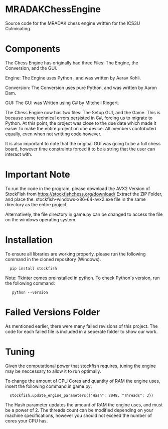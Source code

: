 # MRADAKChessEngine
Source code for the MRADAK chess engine written for the ICS3U Culminating.

# Components

The Chess Engine has originally had three Files: The Engine, the Conversion, and the GUI.

Engine: The Engine uses Python , and was written by Aarav Kohli.

Conversion: The Conversion uses pure Python, and was written by Aaron Dam.

GUI: The GUI was Written using C# by Mitchell Riegert. 

The Chess Engine now has two files: The Setup GUI, and the Game. This is because some technical
errors persisted in C#, forcing us to migrate to Python. At this point, the project was close to
the due date which made it easier to make the entire project on one device. All members contributed 
equally, even when not writting code however.

It is also important to note that the original GUI was going to be a full chess board, however time
constraints forced it to be a string that the user can interact with.

# Important Note

To run the code in the program, please download the AVX2 Version of StockFish from https://stockfishchess.org/download/
Extract the ZIP Folder, and place the: stockfish-windows-x86-64-avx2.exe file in the same directory as the entire project.

Alternatively, the file directory in game.py can be changed to access the file on the windows operating system.

# Installation

To ensure all libraries are working properly, please run the following command in the cloned repository (Windows).

      pip install stockfish

  Note: Tkinter comes preinstalled in python. To check Python's version, run the following command:

       python --version

# Failed Versions Folder

As mentioned earlier, there were many failed revisions of this project. The code for each failed file is included
in a seperate folder to show our work.

# Tuning

Given the computational power that stockfish requires, tuning the engine may be neccessary to allow it to run optimally.

To change the amount of CPU Cores and quantity of RAM the engine uses, insert the following command in game.py:

      stockfish.update_engine_parameters({"Hash": 2048, "Threads": 3})

The Hash parameter updates the amount of RAM the engine uses, and must be a power of 2. The threads count can
be modified depending on your machine specifications, however you should not exceed the number of cores
your CPU has.
      

